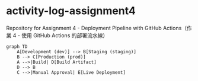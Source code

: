 # activity-log-assignment4
Repository for Assignment 4 - Deployment Pipeline with GitHub Actions（作業 4 - 使用 GitHub Actions 的部署流水線）

```mermaid
graph TD
    A[Development (dev)] --> B[Staging (staging)]
    B --> C[Production (prod)]
    A -->|Build| D[Build Artifact]
    D --> B
    C -->|Manual Approval| E[Live Deployment]
